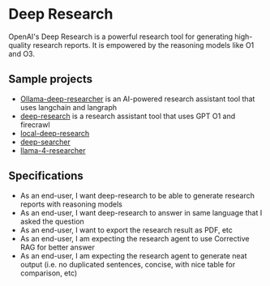 # Deep Research

OpenAI's Deep Research is a powerful research tool for generating high-quality research reports.
It is empowered by the reasoning models like O1 and O3.

## Sample projects

- [Ollama-deep-researcher](https://github.com/langchain-ai/ollama-deep-researcher) is an AI-powered research assistant tool that uses langchain and langraph
- [deep-research](https://github.com/dzhng/deep-research) is a research assistant tool that uses GPT O1 and firecrawl
- [local-deep-research](https://github.com/LearningCircuit/local-deep-research)
- [deep-searcher](https://github.com/zilliztech/deep-searcher)
- [llama-4-researcher](https://github.com/AstraBert/llama-4-researcher)

## Specifications

- As an end-user, I want deep-research to be able to generate research reports with reasoning models
- As an end-user, I want deep-research to answer in same language that I asked the question
- As an end-user, I want to export the research result as PDF, etc
- As an end-user, I am expecting the research agent to use Corrective RAG for better answer
- As an end-user, I am expecting the research agent to generate neat output (i.e. no duplicated sentences, concise, with nice table for comparison, etc)
